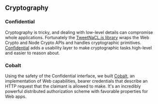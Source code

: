 ## Cryptography

### Confidential

Cryptography is tricky, and dealing with low-level details can compromise whole applications. Fortunately the [TweetNaCL.js library][tweet-nacl] wraps the Web Crypto and Node Crypto APIs and handles cryptographic primitives. [Confidential][] adds a usability layer to make cryptographic tasks high-level and easier to reason about.

### Cobalt

Using the safety of the Confidential interface, we built [Cobalt][], an implementation of Web capabilities, bearer credentials that describe an HTTP request that the claimant is allowed to make. It's an incredibly powerful distributed authorization scheme with favorable properties for Web apps.

[tweet-nacl]://tweetnacl.js.org/#/
[Confidential]://confidential.pandastrike.com/
[Cobalt]://github.com/dashkite/cobalt
